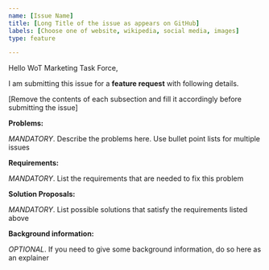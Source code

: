 ```yaml
---
name: [Issue Name]
title: [Long Title of the issue as appears on GitHub]
labels: [Choose one of website, wikipedia, social media, images]
type: feature

---
```


Hello WoT Marketing Task Force,

I am submitting this issue for a **feature request** with following details.

[Remove the contents of each subsection and fill it accordingly before submitting the issue]

**Problems:**

*MANDATORY*. Describe the problems here. Use bullet point lists for multiple issues

**Requirements:**

*MANDATORY*. List the requirements that are needed to fix this problem

**Solution Proposals:**

*MANDATORY*. List possible solutions that satisfy the requirements listed above

**Background information:**

*OPTIONAL*. If you need to give some background information, do so here as an explainer